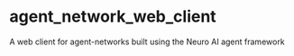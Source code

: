 # agent_network_web_client
A web client for agent-networks built using the Neuro AI agent framework
